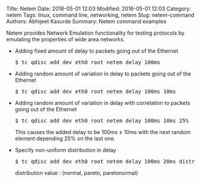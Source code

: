 Title: Netem
Date: 2016-05-01 12:03
Modified: 2016-05-01 12:03
Category: netem
Tags: linux, command line, networking, netem
Slug: netem-command
Authors: Abhijeet Kasurde
Summary: Netem command examples

Netem provides Network Emulation functionality for testing protocols by emulating the properties of wide area networks.


* Adding fixed amount of delay to packets going out of the Ethernet

    <pre>$ tc qdisc add dev eth0 root netem delay 100ms</pre>

* Adding random amount of variation in delay to packets going out of the Ethernet

    <pre>$ tc qdisc add dev eth0 root netem delay 100ms 10ms</pre>

* Adding random amount of variation in delay with correlation to packets going out of the Ethernet

    <pre>$ tc qdisc add dev eth0 root netem delay 100ms 10ms 25%</pre>

    This causes the added delay to be 100ms ± 10ms with the next random element depending 25% on the last one.

* Specify non-uniform distribution in delay

    <pre>$ tc qdisc add dev eth0 root netem delay 100ms 20ms distribution normal</pre>

    distribution value : (normal, pareto, paretonormal)


